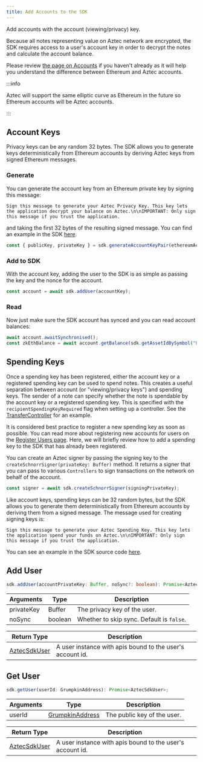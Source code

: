 ```yaml
---
title: Add Accounts to the SDK
---
```


Add accounts with the account (viewing/privacy) key.

Because all notes representing value on Aztec network are encrypted, the SDK requires access to a user's account key in order to decrypt the notes and calculate the account balance.

Please review [the page on Accounts](../../how-aztec-works/accounts) if you haven't already as it will help you understand the difference between Ethereum and Aztec accounts.

:::info

Aztec will support the same elliptic curve as Ethereum in the future so Ethereum accounts will be Aztec accounts.

:::

## Account Keys

Privacy keys can be any random 32 bytes. The SDK allows you to generate keys deterministically from Ethereum accounts by deriving Aztec keys from signed Ethereum messages.

### Generate

You can generate the account key from an Ethereum private key by signing this message:

`Sign this message to generate your Aztec Privacy Key. This key lets the application decrypt your balance on Aztec.\n\nIMPORTANT: Only sign this message if you trust the application.`

and taking the first 32 bytes of the resulting signed message. You can find an example in the SDK [here](https://github.com/AztecProtocol/aztec-connect/blob/ec87601503c6425b6a578a19117ead5a582df91c/sdk/src/aztec_sdk/aztec_sdk.ts#L196).

```ts
const { publicKey, privateKey } = sdk.generateAccountKeyPair(ethereumAccount);
```

### Add to SDK

With the account key, adding the user to the SDK is as simple as passing the key and the nonce for the account.

```ts
const account = await sdk.addUser(accountKey);
```

### Read

Now just make sure the SDK account has synced and you can read account balances:

```ts
await account.awaitSynchronised();
const zkEthBalance = await account.getBalance(sdk.getAssetIdBySymbol("ETH"));
```

## Spending Keys

Once a spending key has been registered, either the account key or a registered spending key can be used to spend notes. This creates a useful separation between account (or "viewing/privacy keys") and spending keys. The sender of a note can specify whether the note is spendable by the account key or a registered spending key. This is specified with the `recipientSpendingKeyRequired` flag when setting up a controller. See the [TransferController](./transfer#controller-setup) for an example.

It is considered best practice to register a new spending key as soon as possible. You can read more about registering new accounts for users on the [Register Users page](./register). Here, we will briefly review how to add a spending key to the SDK that has already been registered.

You can create an Aztec signer by passing the signing key to the `createSchnorrSigner(privateKey: Buffer)` method. It returns a signer that you can pass to various `Controllers` to sign transactions on the network on behalf of the account.

```ts
const signer = await sdk.createSchnorrSigner(signingPrivateKey);
```

Like account keys, spending keys can be 32 random bytes, but the SDK allows you to generate them deterministically from Ethereum accounts by deriving them from a signed message. The message used for creating signing keys is:

`Sign this message to generate your Aztec Spending Key. This key lets the application spend your funds on Aztec.\n\nIMPORTANT: Only sign this message if you trust the application.`

You can see an example in the SDK source code [here](https://github.com/AztecProtocol/aztec-connect/blob/ec87601503c6425b6a578a19117ead5a582df91c/sdk/src/aztec_sdk/aztec_sdk.ts#L205).

## Add User

```ts
sdk.addUser(accountPrivateKey: Buffer, noSync?: boolean): Promise<AztecSdkUser>;
```

| Arguments | Type | Description |
| --------- | ---- | ----------- |
| privateKey | Buffer | The privacy key of the user. |
| noSync | boolean | Whether to skip sync. Default is `false`.  |

| Return Type | Description |
| --------- | ----------- |
| [AztecSdkUser](../types/sdk/AztecSdkUser) | A user instance with apis bound to the user's account id. |

## Get User

```ts
sdk.getUser(userId: GrumpkinAddress): Promise<AztecSdkUser>;
```

| Arguments | Type | Description |
| --------- | ---- | ----------- |
| userId | [GrumpkinAddress](../types/barretenberg/GrumpkinAddress) | The public key of the user. |

| Return Type | Description |
| --------- | ----------- |
| [AztecSdkUser](./../types/sdk/AztecSdkUser) | A user instance with apis bound to the user's account id. |